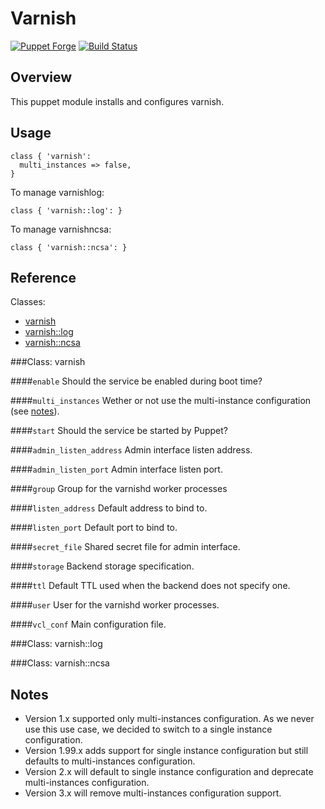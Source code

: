 Varnish
=======

[![Puppet Forge](http://img.shields.io/puppetforge/v/camptocamp/varnish.svg)](https://forge.puppetlabs.com/camptocamp/varnish)
[![Build Status](https://travis-ci.org/camptocamp/puppet-varnish.png?branch=master)](https://travis-ci.org/camptocamp/puppet-varnish)

Overview
--------

This puppet module installs and configures varnish.

Usage
-----

```puppet
class { 'varnish':
  multi_instances => false,
}
```

To manage varnishlog:
```puppet
class { 'varnish::log': }
```

To manage varnishncsa:
```puppet
class { 'varnish::ncsa': }
```

Reference
---------

Classes:

* [varnish](#class-varnish)
* [varnish::log](#class-varnishlog)
* [varnish::ncsa](#class-varnishncsa)

###Class: varnish

####`enable`
Should the service be enabled during boot time?

####`multi_instances`
Wether or not use the multi-instance configuration (see [notes](#notes)).

####`start`
Should the service be started by Puppet?

####`admin_listen_address`
Admin interface listen address.

####`admin_listen_port`
Admin interface listen port.

####`group`
Group for the varnishd worker processes

####`listen_address`
Default address to bind to.

####`listen_port`
Default port to bind to.

####`secret_file`
Shared secret file for admin interface.

####`storage`
Backend storage specification.

####`ttl`
Default TTL used when the backend does not specify one.

####`user`
User for the varnishd worker processes.

####`vcl_conf`
Main configuration file.

###Class: varnish::log

###Class: varnish::ncsa

Notes
-----

* Version 1.x supported only multi-instances configuration. As we never use this use case, we decided to switch to a single instance configuration.
* Version 1.99.x adds support for single instance configuration but still defaults to multi-instances configuration.
* Version 2.x will default to single instance configuration and deprecate multi-instances configuration.
* Version 3.x will remove multi-instances configuration support.
